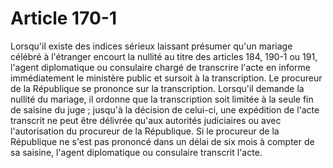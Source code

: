 # Article 170-1

Lorsqu'il existe des indices sérieux laissant présumer qu'un mariage célébré à l'étranger encourt la nullité au titre des articles 184, 190-1 ou 191, l'agent diplomatique ou consulaire chargé de transcrire l'acte en informe immédiatement le ministère public et sursoit à la transcription.   Le procureur de la République se prononce sur la transcription. Lorsqu'il demande la nullité du mariage, il ordonne que la transcription soit limitée à la seule fin de saisine du juge ; jusqu'à la décision de celui-ci, une expédition de l'acte transcrit ne peut être délivrée qu'aux autorités judiciaires ou avec l'autorisation du procureur de la République.   Si le procureur de la République ne s'est pas prononcé dans un délai de six mois à compter de sa saisine, l'agent diplomatique ou consulaire transcrit l'acte.